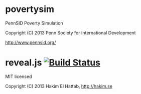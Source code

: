 povertysim
==========

PennSID Poverty Simulation

Copyright (C) 2013 Penn Society for International Development

http://www.pennsid.org/


# reveal.js [![Build Status](https://travis-ci.org/hakimel/reveal.js.png?branch=master)](https://travis-ci.org/hakimel/reveal.js)

MIT licensed

Copyright (C) 2013 Hakim El Hattab, http://hakim.se

